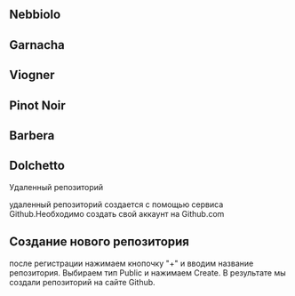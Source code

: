 ## Nebbiolo

## Garnacha

## Viogner

## Pinot Noir

## Barbera

## Dolchetto

Удаленный репозиторий

удаленный репозиторий создается с помощью сервиса Github.Необходимо создать свой аккаунт на Github.com

## Создание нового репозитория

после регистрации нажимаем кнопочку "+" и вводим название репозитория. Выбираем тип Public и нажимаем Create. В результате мы создали репозиторий на сайте Github. 

